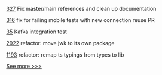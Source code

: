 
[327](https://github.com/hyperledger-labs/private-data-objects/pull/327) Fix master/main references and clean up documentation

[316](https://github.com/hyperledger/aries-agent-test-harness/pull/316) fix for failing mobile tests with new connection reuse PR

[35](https://github.com/hyperledger-labs/firefly-fabconnect/pull/35) Kafka integration test

[2922](https://github.com/hyperledger/aries-framework-go/pull/2922) refactor: move jwk to its own package

[1193](https://github.com/hyperledger/cactus/pull/1193) refactor: remap ts typings from types to lib


[See more >>>](https://start-here.hyperledger.org/pull-requests)
